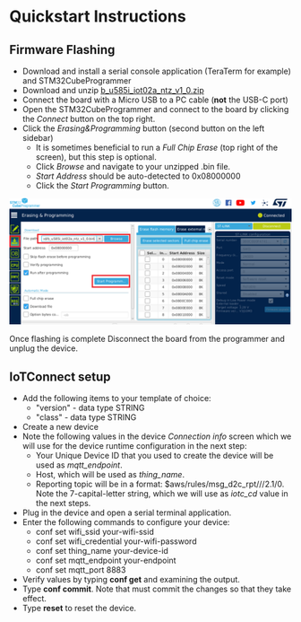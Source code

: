 # Quickstart Instructions

## Firmware Flashing

* Download and install a serial console application (TeraTerm for example) and STM32CubeProgrammer
* Download and unzip [b_u585i_iot02a_ntz_v1_0.zip](https://saleshosted.z13.web.core.windows.net/demo/st/b_u585i_iot02a_ntz_v1_0.zip)
* Connect the board with a Micro USB to a PC cable (**not** the USB-C port)  
* Open the STM32CubeProgrammer and connect to the board by clicking the *Connect* button on the top right.
* Click the *Erasing&Programming* button (second button on the left sidebar) 
  * It is sometimes beneficial to run a *Full Chip Erase* (top right of the screen), but this step is optional.
  * Click *Browse* and navigate to your unzipped .bin file.
  * *Start Address* should be auto-detected to 0x08000000
  * Click the *Start Programming* button.
    
![STM32CubeProgrammer](media/programmer-flash.png "STM32CubeProgrammer")

Once flashing is complete Disconnect the board from the programmer and unplug the device.

## IoTConnect setup
* Add the following items to your template of choice:
  * "version" - data type STRING
  * "class" - data type STRING
* Create a new device
* Note the following values in the device *Connection info* screen 
which we will use for the device runtime configuration in the next step:
  * Your Unique Device ID that you used to create the device will be used as *mqtt_endpoint*.
  * Host, which will be used as *thing_name*.
  * Reporting topic will be in a format: $aws/rules/msg_d2c_rpt/<yourdevice>/<cd>/2.1/0.
Note the 7-capital-letter string, which we will use as *iotc_cd* value in the next steps. 
* Plug in the device and open a serial terminal application.
* Enter the following commands to configure your device:
  * conf set wifi_ssid your-wifi-ssid 
  * conf set wifi_credential your-wifi-password
  * conf set thing_name your-device-id
  * conf set mqtt_endpoint your-endpoint
  * conf set mqtt_port 8883
* Verify values by typing  **conf get** and examining the output.
* Type **conf commit**. Note that must commit the changes so that they take effect.
* Type **reset** to reset the device.

